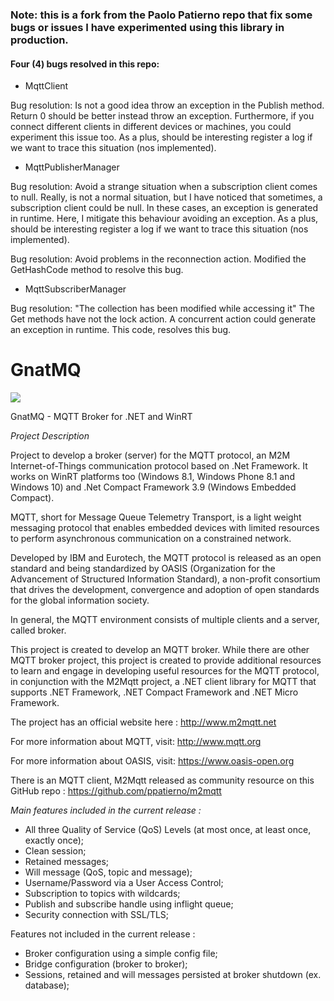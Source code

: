 ### Note: this is a fork from the Paolo Patierno repo that fix some bugs or issues I have experimented using this library in production.

#### Four (4) bugs resolved in this repo:
* MqttClient

Bug resolution:
Is not a good idea throw an exception in the Publish method.
Return 0 should be better instead throw an exception.
Furthermore, if you connect different clients in different devices or machines, you could experiment this issue too.
As a plus, should be interesting register a log if we want to trace this situation (nos implemented).

* MqttPublisherManager

Bug resolution:
Avoid a strange situation when a subscription client comes to null.
Really, is not a normal situation, but I have noticed that sometimes, a subscription client could be null.
In these cases, an exception is generated in runtime.
Here, I mitigate this behaviour avoiding an exception.
As a plus, should be interesting register a log if we want to trace this situation (nos implemented).

Bug resolution:
Avoid problems in the reconnection action.
Modified the GetHashCode method to resolve this bug.

* MqttSubscriberManager

Bug resolution:
"The collection has been modified while accessing it"
The Get methods have not the lock action.
A concurrent action could generate an exception in runtime.
This code, resolves this bug.


# GnatMQ

![](images/gnat.jpg)

GnatMQ - MQTT Broker for .NET and WinRT

*Project Description*

Project to develop a broker (server) for the MQTT protocol, an M2M Internet-of-Things communication protocol based on .Net Framework. It works on WinRT platforms too (Windows 8.1, Windows Phone 8.1 and Windows 10) and .Net Compact Framework 3.9 (Windows Embedded Compact).

MQTT, short for Message Queue Telemetry Transport, is a light weight messaging protocol that enables embedded devices with limited resources to perform asynchronous communication on a constrained network.

Developed by IBM and Eurotech, the MQTT protocol is released as an open standard and being standardized by OASIS (Organization for the Advancement of Structured Information Standard), a non-profit consortium that drives the development, convergence and adoption of open standards for the global information society.

In general, the MQTT environment consists of multiple clients and a server, called broker.

This project is created to develop an MQTT broker.  While there are other MQTT broker project, this project is created to provide additional resources to learn and engage in developing useful resources for the MQTT protocol, in conjunction with the M2Mqtt project, a .NET client library for MQTT that supports .NET Framework, .NET Compact Framework and .NET Micro Framework.

The project has an official website here :  http://www.m2mqtt.net

For more information about MQTT, visit: http://www.mqtt.org

For more information about OASIS, visit: https://www.oasis-open.org

There is an MQTT client, M2Mqtt released as community resource on this GitHub repo : https://github.com/ppatierno/m2mqtt

*Main features included in the current release :*

* All three Quality of Service (QoS) Levels (at most once, at least once, exactly once);
* Clean session;
* Retained messages;
* Will message (QoS, topic and message);
* Username/Password via a User Access Control;
* Subscription to topics with wildcards;
* Publish and subscribe handle using inflight queue;
* Security connection with SSL/TLS;

Features not included in the current release :

* Broker configuration using a simple config file;
* Bridge configuration (broker to broker);
* Sessions, retained and will messages persisted at broker shutdown (ex. database); 
